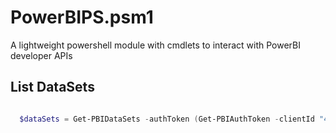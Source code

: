 # PowerBIPS.psm1

A lightweight powershell module with cmdlets to interact with PowerBI developer APIs

## List DataSets

```powershell

  $dataSets = Get-PBIDataSets -authToken (Get-PBIAuthToken -clientId "4c3c58d6-8c83-48c2-a604-67c1b740d167")

```

